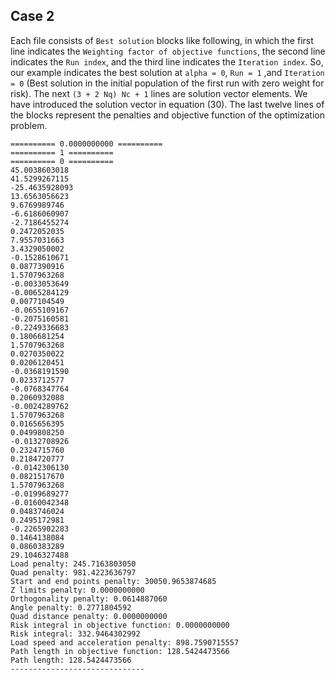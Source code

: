 ## Case 2
Each file consists of `Best solution` blocks like following, in which the first line indicates the `Weighting factor of objective functions`, the second line indicates the `Run index`, and the third line indicates the `Iteration index`. So, our example indicates the best solution at `alpha = 0`, `Run = 1` ,and `Iteration = 0` (Best solution in the initial population of the first run with zero weight for risk). The next `(3 + 2 Nq) Nc + 1` lines are solution vector elements. We have introduced the solution vector in equation (30). The last twelve lines of the blocks represent the penalties and objective function of the optimization problem.

``` Plain Text
========== 0.0000000000 ==========
========== 1 ==========
========== 0 ==========
45.0038603018
41.5299267115
-25.4635928093
13.6563056623
9.6769989746
-6.6186060907
-2.7186455274
0.2472052035
7.9557031663
3.4329050002
-0.1528610671
0.0877390916
1.5707963268
-0.0033053649
-0.0065284129
0.0077104549
-0.0655109167
-0.2075160581
-0.2249336683
0.1806681254
1.5707963268
0.0270350022
0.0206120451
-0.0368191590
0.0233712577
-0.0768347764
0.2060932088
-0.0024289762
1.5707963268
0.0165656395
0.0499808250
-0.0132708926
0.2324715760
0.2184720777
-0.0142306130
0.0821517670
1.5707963268
-0.0199689277
-0.0160042348
0.0483746024
0.2495172981
-0.2265902283
0.1464138084
0.0860383289
29.1046327488
Load penalty: 245.7163803050
Quad penalty: 981.4223636797
Start and end points penalty: 30050.9653874685
Z limits penalty: 0.0000000000
Orthogonality penalty: 0.0614887060
Angle penalty: 0.2771804592
Quad distance penalty: 0.0000000000
Risk integral in objective function: 0.0000000000
Risk integral: 332.9464302992
Load speed and acceleration penalty: 898.7590715557
Path length in objective function: 128.5424473566
Path length: 128.5424473566
------------------------------
```
